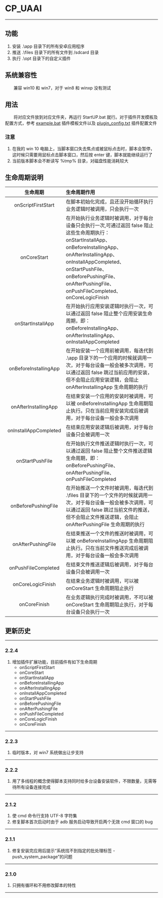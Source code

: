 # **CP_UAAI**

---

## 功能

1. 安装 .\app 目录下的所有安卓应用程序
2. 推送 .\files 目录下的所有文件到 /sdcard 目录
3. 执行 .\opt 目录下的自定义插件

## 系统兼容性

&emsp;&emsp;兼容 win10 和 win7，对于 win8 和 winxp 没有测试

## 用法

&emsp;&emsp;将对应文件放到对应文件夹，再运行 StartUP.bat 就行。对于插件开发模板及配置方式，参考 [example.bat] 插件模板文件以及 [plugin_config.txt] 插件配置文件

### 注意

1. 在我的 win 10 电脑上，当脚本窗口失去焦点或被鼠标点击时，脚本会暂停，这时候只需要用鼠标点击脚本窗口，然后按 enter 键，脚本就能继续运行了
2. 当前版本脚本会不断读写 %tmp% 目录，对磁盘性能消耗较大

## 生命周期说明

|生命周期|生命周期作用|
|:-:|:-|
| onScriptFirstStart | 在脚本初始化完成，且还没开始循环执行业务逻辑时被调用，只会执行一次|
|onCoreStart|在开始执行业务逻辑时被调用，对于每台设备只会执行一次,可通过返回 false 阻止这些生命周期执行：<br/>onStartInstallApp、<br/>onBeforeInstallingApp、<br/>onAfterInstallingApp、<br/>onInstallAppCompleted、<br/>onStartPushFile、<br/>onBeforePushingFile、<br/>onAfterPushingFile、<br/>onPushFileCompleted、<br/>onCoreLogicFinish|
| onStartInstallApp | 在开始执行应用安装逻辑时执行一次，可以通过返回 false 阻止整个应用安装生命周期，即：<br/>onBeforeInstallingApp、<br/>onAfterInstallingApp、<br/>onInstallAppCompleted|
| onBeforeInstallingApp | 在开始安装一个应用前被调用，每迭代到 .\app 目录下的一个应用的时候就调用一次，对于每台设备一般会被多次调用，可以通过返回 false 跳过当前应用的安装，但不会阻止应用安装逻辑，会阻止 onAfterInstallingApp 生命周期的执行|
| onAfterInstallingApp | 在结束安装一个应用的安装时被调用，可以被 onBeforeInstallingApp 生命周期阻止执行。只在当前应用安装完成后被调用，对于每台设备一般会多次调用|
| onInstallAppCompleted | 在结束应用安装逻辑后被调用，对于每台设备只会被调用一次|
| onStartPushFile | 在开始执行文件推送逻辑时执行一次，可以通过返回 false 阻止整个文件推送逻辑生命周期，即：<br/>onBeforePushingFile、<br/>onAfterPushingFile、<br/>onPushFileCompleted|
| onBeforePushingFile | 在开始推送一个文件时被调用，每迭代到 .\files 目录下的一个文件的时候就调用一次，对于每台设备一般会被多次调用，可以通过返回 false 跳过当前文件的推送，但不会阻止文件推送逻辑，会阻止 onAfterPushingFile 生命周期的执行|
| onAfterPushingFile | 在结束推送一个文件的推送时被调用，可以被 onBeforeInstallingApp 生命周期阻止执行。只在当前文件推送完成后被调用，对于每台设备一般会多次调用|
| onPushFileCompleted | 在结束文件推送逻辑后被调用，对于每台设备只会被调用一次|
| onCoreLogicFinish | 在结束业务逻辑时被调用，可以被 onCoreStart 生命周期阻止执行|
| onCoreFinish | 在业务逻辑执行完成时被调用，不可以被 onCoreStart 生命周期阻止执行，对于每台设备只会执行一次|

## 更新历史

---

### 2.2.4

1. 增加插件扩展功能，目前插件有如下生命周期
    + onScriptFirstStart
    + onCoreStart
    + onStartInstallApp
    + onBeforeInstallingApp
    + onAfterInstallingApp
    + onInstallAppCompleted
    + onStartPushFile
    + onBeforePushingFile
    + onAfterPushingFile
    + onPushFileCompleted
    + onCoreLogicFinish
    + onCoreFinish

---

### 2.2.3

1. 临时版本，对 win7 系统做出让步支持

---

### 2.2.2

1. 用了多线程的概念使得脚本支持同时给多台设备安装软件，不限数量，无需等待所有设备连接完成

---

### 2.1.2

1. 使 cmd 命令行支持 UTF-8 字符集
2. 修复脚本首次启动时由于 adb 服务启动导致开启两个无效 cmd 窗口的 bug

---

### 2.1.1

1. 修复安装完应用后提示“系统找不到指定的批处理标签 - push_system_package”的问题

---

### 2.1.0

1. 只拥有循环和不用修改脚本的特性

---

[example.bat]: .\opt\example.bat
[plugin_config.txt]: .\opt\plugin_config.txt
